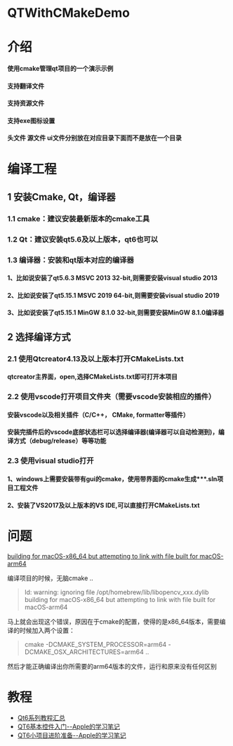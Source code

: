 # QTWithCMakeDemo

# 介绍
#### 使用cmake管理qt项目的一个演示示例
#### 支持翻译文件
#### 支持资源文件
#### 支持exe图标设置
#### 头文件 源文件 ui文件分别放在对应目录下面而不是放在一个目录

# 编译工程
## 1 安装Cmake, Qt，编译器 
### 1.1 cmake：建议安装最新版本的cmake工具
### 1.2 Qt：建议安装qt5.6及以上版本，qt6也可以

### 1.3 编译器：安装和qt版本对应的编译器
#### 1、比如说安装了qt5.6.3 MSVC 2013 32-bit,则需要安装visual studio 2013
#### 2、比如说安装了qt5.15.1 MSVC 2019 64-bit,则需要安装visual studio 2019
#### 3、比如说安装了qt5.15.1 MinGW 8.1.0 32-bit,则需要安装MinGW 8.1.0编译器

## 2 选择编译方式
### 2.1 使用Qtcreator4.13及以上版本打开CMakeLists.txt
#### qtcreator主界面，open,选择CMakeLists.txt即可打开本项目
### 2.2 使用vscode打开项目文件夹（需要vscode安装相应的插件）
#### 安装vscode以及相关插件（C/C++， CMake, formatter等插件） 
#### 安装完插件后的vscode底部状态栏可以选择编译器(编译器可以自动检测到)，编译方式（debug/release）等等功能
### 2.3 使用visual studio打开
#### 1、windows上需要安装带有gui的cmake，使用带界面的cmake生成***.sln项目工程文件
#### 2、安装了VS2017及以上版本的VS IDE,可以直接打开CMakeLists.txt


# 问题

[building for macOS-x86_64 but attempting to link with file built for macOS-arm64](https://zhuanlan.zhihu.com/p/348532259)

编译项目的时候，无脑cmake ..

> ld: warning: ignoring file /opt/homebrew/lib/libopencv_xxx.dylib building for macOS-x86_64 but attempting to link with file built for macOS-arm64

马上就会出现这个错误，原因在于cmake的配置，使得的是x86_64版本，需要编译的时候加入两个设置：

> cmake -DCMAKE_SYSTEM_PROCESSOR=arm64 -DCMAKE_OSX_ARCHITECTURES=arm64 ..

然后才能正确编译出你所需要的arm64版本的文件，运行和原来没有任何区别


# 教程

* [Qt6系列教程汇总](https://blog.csdn.net/dengjin20104042056/article/details/115174639)
* [QT6基本控件入门--Apple的学习笔记](https://www.jianshu.com/p/37048a1cc34e)
* [QT6小项目进阶准备--Apple的学习笔记](https://www.jianshu.com/p/1009df36bfce)

